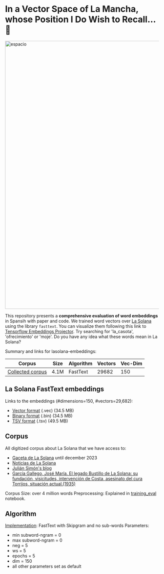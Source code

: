 # In a Vector Space of La Mancha, whose Position I Do Wish to Recall... 🍇

<img width="874" alt="espacio" src="https://github.com/mariagabv/lasolana-embeddings/assets/107461889/fa1f8fc7-e135-4ee9-b54e-b2fb54f135ba">


This repository presents a **comprehensive evaluation of word embeddings** in Spansih with paper and code. We trained word vectors over [La Solana](https://es.wikipedia.org/wiki/La_Solana) using the library `fasttext`. You can visualize them following this link to [Tensorflow Embeddings Projector](https://projector.tensorflow.org/?config=https://raw.githubusercontent.com/mariagabv/lasolana-embeddings/main/lasolana-embeddings/tensorflow-projector/lasolana-embeddings_config.json). Try searching for 'la_casota', 'ofrecimiento' or 'moje'. Do you have any idea what these words mean in La Solana?

Summary and links for lasolana-embeddings:

| Corpus                     | Size    | Algorithm | Vectors | Vec-Dim |
|----------------------------|---------|-----------|----------|---------|
| [Collected corpus](https://github.com/mariagabv/lasolana-embeddings/blob/main/preprocessing/preprocessing_EDA.ipynb) | 4.1M    | FastText  | 29682| 150     |

## La Solana FastText embeddings
Links to the embeddings (#dimensions=150, #vectors=29,682):

- [Vector format](https://github.com/mariagabv/lasolana-embeddings/blob/main/lasolana-embeddings/lasolana_embeddings.vec) (.vec) (34.5 MB)
- [Binary format](https://github.com/mariagabv/lasolana-embeddings/blob/main/lasolana-embeddings/lasolana_embeddings.bin) (.bin) (34.5 MB)
- [TSV format](https://github.com/mariagabv/lasolana-embeddings/blob/main/lasolana-embeddings/lasolana_embeddings.tsv) (.tsv) (49.5 MB)

## Corpus
All digitized corpus about La Solana that we have access to:
- [Gaceta de La Solana](https://www.lasolana.es/ayuntamiento/radio-horizonte/la-gaceta) until december 2023
- [Noticias de La Solana](https://www.lasolana.es/laciudad/noticias)
- [Julián Simón's blog](https://joaquincostalasolanalegadobustillo.blogspot.com/)
- [García Gallego, José María. El legado Bustillo de La Solana: su fundación, visicitudes, intervención de Costa, asesinato del cura Torrijos, situación actual.(1935)
](https://ceclmdigital.uclm.es/results.vm?q=id:0000330120&lang=es&view=libros)
  
Corpus Size: over 4 million words
Preprocessing: Explained in [training_eval](https://github.com/mariagabv/lasolana-embeddings/blob/main/training_eval/train_eval.ipynb) notebook.

## Algorithm
[Implementation](https://github.com/mariagabv/lasolana-embeddings/blob/main/training_eval/train_eval.ipynb): FastText with Skipgram and no sub-words
Parameters:
- min subword-ngram = 0
- max subword-ngram = 0
- neg = 5
- ws = 5
- epochs = 5
- dim = 150
- all other parameters set as default
